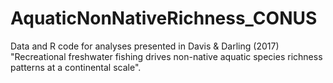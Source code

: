 # AquaticNonNativeRichness_CONUS
Data and R code for analyses presented in Davis &amp; Darling (2017) "Recreational freshwater fishing drives non-native aquatic species richness patterns at a continental scale".
